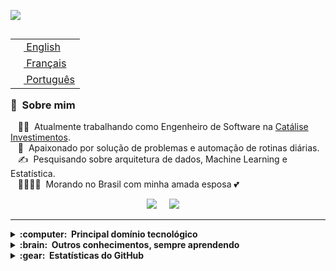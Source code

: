<img src="images/svg/header_pt.svg"></img>

<table align="right">
 <tr><td><a href="README.md"><img src="images/us-flag.png" height="13"> English</a></td></tr>
 <tr><td><a href="README_fr.md"><img src="images/fr-flag.png" height="13"> Français</a></td></tr>
 <tr><td><a href="README_pt.md"><img src="images/br-flag.png" height="13"> Português</a></td></tr>
</table>

### :space_invader: &nbsp;Sobre mim

&nbsp;&nbsp;&nbsp;:technologist: &nbsp;Atualmente trabalhando como Engenheiro de Software na [Catálise Investimentos](https://www.cataliseinvestimentos.com/). \
&nbsp;&nbsp;&nbsp;:heartbeat: &nbsp;Apaixonado por solução de problemas e automação de rotinas diárias.\
&nbsp;&nbsp;&nbsp;:writing_hand: &nbsp;Pesquisando sobre arquitetura de dados, Machine Learning e Estatística.\
&nbsp;&nbsp;&nbsp;:family_man_woman_girl_girl: &nbsp;Morando no Brasil com minha amada esposa :two_hearts:

<p align="center">
  <a href="https://www.instagram.com/eduzera_bm/"><img src="https://img.shields.io/badge/instagram-%23dc2743.svg?&style=for-the-badge&logo=instagram&logoColor=white" /></a>&nbsp;&nbsp;&nbsp;&nbsp;
  <a href="https://www.linkedin.com/in/eduardo-miolla/"><img src="https://img.shields.io/badge/linkedin-%230077B5.svg?&style=for-the-badge&logo=linkedin&logoColor=white" /></a>&nbsp;&nbsp;&nbsp;&nbsp;
</p>

<hr/>

<details>
  <summary><b>:computer: &nbsp;Principal domínio tecnológico</b></summary>
  <br/>
  <!-- Adicionar as badges com as tecnologias que você usa -->
  ![Java](https://img.shields.io/badge/JAVA-007396.svg?&style=flat&logo=java&logoColor=white)&nbsp;
  ![JSF](https://img.shields.io/badge/JSF-323330.svg?&style=flat&logo=eclipse&logoColor=white)&nbsp;
  ![Primefaces](https://img.shields.io/badge/PRIMEFACES-039BE5.svg?&style=flat&logoColor=white)&nbsp;
  <!-- Mais badges -->
</details>

<details>
  <summary><b>:brain: &nbsp;Outros conhecimentos, sempre aprendendo</b></summary>
  <br/>
  <!-- Adicionar mais badges de tecnologias que você está aprendendo -->
  ![Kotlin](https://img.shields.io/badge/KOTLIN-0095D5.svg?&style=flat&logo=kotlin&logoColor=white)&nbsp;
  ![Firebase](https://img.shields.io/badge/FIREBASE-FFCA28.svg?&style=flat&logo=firebase&logoColor=black)&nbsp;
  <!-- Mais badges -->
</details>

<details>
  <summary><b>:gear: &nbsp;Estatísticas do GitHub</b></summary>
  <br/>
    <p align="center">
        <img height="137px" src="https://github-readme-streak-stats.herokuapp.com/?user=brunotacca&hide_border=true&theme=nightowl" />
    </p>
</details>
